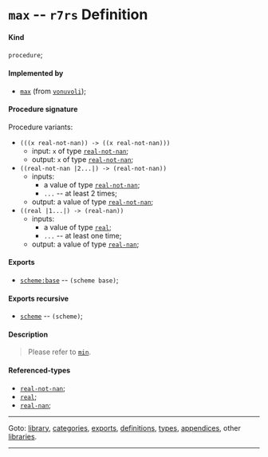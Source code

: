 

<a id='definition__r7rs__max'></a>

# `max` -- `r7rs` Definition


<a id='definition__r7rs__max__kind'></a>

#### Kind

`procedure`;


<a id='definition__r7rs__max__implemented-by'></a>

#### Implemented by

 * [`max`](../../vonuvoli/definitions/max.md#definition__vonuvoli__max) (from [`vonuvoli`](../../vonuvoli/_index.md#library__vonuvoli));


<a id='definition__r7rs__max__procedure-signature'></a>

#### Procedure signature

Procedure variants:
 * `(((x real-not-nan)) -> ((x real-not-nan)))`
   * input: `x` of type [`real-not-nan`](../../r7rs/types/real-not-nan.md#type__r7rs__real-not-nan);
   * output: `x` of type [`real-not-nan`](../../r7rs/types/real-not-nan.md#type__r7rs__real-not-nan);
 * `((real-not-nan |2...|) -> (real-not-nan))`
   * inputs:
     * a value of type [`real-not-nan`](../../r7rs/types/real-not-nan.md#type__r7rs__real-not-nan);
     * `...` -- at least 2 times;
   * output: a value of type [`real-not-nan`](../../r7rs/types/real-not-nan.md#type__r7rs__real-not-nan);
 * `((real |1...|) -> (real-nan))`
   * inputs:
     * a value of type [`real`](../../r7rs/types/real.md#type__r7rs__real);
     * `...` -- at least one time;
   * output: a value of type [`real-nan`](../../r7rs/types/real-nan.md#type__r7rs__real-nan);


<a id='definition__r7rs__max__exports'></a>

#### Exports

 * [`scheme:base`](../../r7rs/exports/scheme_3a_base.md#export__r7rs__scheme_3a_base) -- `(scheme base)`;


<a id='definition__r7rs__max__exports-recursive'></a>

#### Exports recursive

 * [`scheme`](../../r7rs/exports/scheme.md#export__r7rs__scheme) -- `(scheme)`;


<a id='definition__r7rs__max__description'></a>

#### Description

> Please refer to [`min`](../../r7rs/definitions/min.md#definition__r7rs__min).


<a id='definition__r7rs__max__referenced-types'></a>

#### Referenced-types

 * [`real-not-nan`](../../r7rs/types/real-not-nan.md#type__r7rs__real-not-nan);
 * [`real`](../../r7rs/types/real.md#type__r7rs__real);
 * [`real-nan`](../../r7rs/types/real-nan.md#type__r7rs__real-nan);

----

Goto: [library](../../r7rs/_index.md#library__r7rs), [categories](../../r7rs/categories/_index.md#toc__r7rs__categories), [exports](../../r7rs/exports/_index.md#toc__r7rs__exports), [definitions](../../r7rs/definitions/_index.md#toc__r7rs__definitions), [types](../../r7rs/types/_index.md#toc__r7rs__types), [appendices](../../r7rs/appendices/_index.md#toc__r7rs__appendices), other [libraries](../../_libraries.md#toc__libraries).

----

